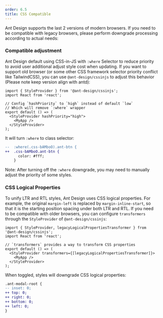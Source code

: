 ```yaml
---
order: 6.5
title: CSS Compatible
---
```


Ant Design supports the last 2 versions of modern browsers. If you need to be compatible with legacy browsers, please perform downgrade processing according to actual needs:

### Compatible adjustment

Ant Design default using CSS-in-JS with `:where` Selector to reduce priority to avoid user additional adjust style cost when updating. If you want to support old browser (or some other CSS framework selector priority conflict like TailwindCSS), you can use `@ant-design/cssinjs` to adjust this behavior (Please note keep version align with antd):

```tsx
import { StyleProvider } from '@ant-design/cssinjs';
import React from 'react';

// Config `hashPriority` to `high` instead of default `low`
// Which will remove `:where` wrapper
export default () => (
  <StyleProvider hashPriority="high">
    <MyApp />
  </StyleProvider>
);
```

It will turn `:where` to class selector:

```diff
--  :where(.css-bAMboO).ant-btn {
++  .css-bAMboO.ant-btn {
      color: #fff;
    }
```

Note: After turning off the `:where` downgrade, you may need to manually adjust the priority of some styles.

### CSS Logical Properties

To unify LTR and RTL styles, Ant Design uses CSS logical properties. For example, the original `margin-left` is replaced by `margin-inline-start`, so that it is the starting position spacing under both LTR and RTL. If you need to be compatible with older browsers, you can configure `transformers` through the `StyleProvider` of `@ant-design/cssinjs`:

```tsx
import { StyleProvider, legacyLogicalPropertiesTransformer } from '@ant-design/cssinjs';
import React from 'react';

// `transformers` provides a way to transform CSS properties
export default () => (
  <StyleProvider transformers={[legacyLogicalPropertiesTransformer]}>
    <MyApp />
  </StyleProvider>
);
```

When toggled, styles will downgrade CSS logical properties:

```diff
.ant-modal-root {
-- inset: 0;
++ top: 0;
++ right: 0;
++ bottom: 0;
++ left: 0;
}
```
